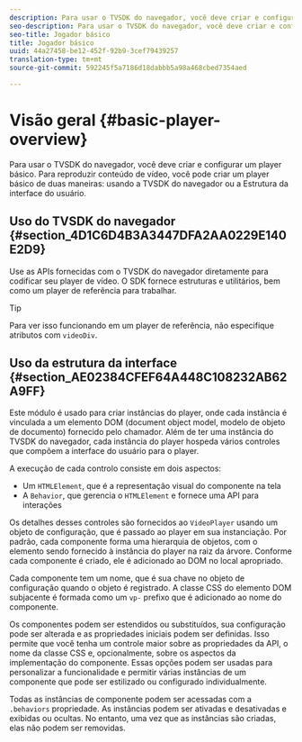 ```yaml
---
description: Para usar o TVSDK do navegador, você deve criar e configurar um player básico. Para reproduzir conteúdo de vídeo, você pode criar um player básico de duas maneiras usando o TVSDK do navegador ou usando a Estrutura da interface do usuário.
seo-description: Para usar o TVSDK do navegador, você deve criar e configurar um player básico. Para reproduzir conteúdo de vídeo, você pode criar um player básico de duas maneiras usando o TVSDK do navegador ou usando a Estrutura da interface do usuário.
seo-title: Jogador básico
title: Jogador básico
uuid: 44a27458-be12-452f-92b9-3cef79439257
translation-type: tm+mt
source-git-commit: 592245f5a7186d18dabbb5a98a468cbed7354aed

---
```



# Visão geral {#basic-player-overview}

Para usar o TVSDK do navegador, você deve criar e configurar um player básico. Para reproduzir conteúdo de vídeo, você pode criar um player básico de duas maneiras: usando a TVSDK do navegador ou a Estrutura da interface do usuário.

## Uso do TVSDK do navegador {#section_4D1C6D4B3A3447DFA2AA0229E140E2D9}

Use as APIs fornecidas com o TVSDK do navegador diretamente para codificar seu player de vídeo. O SDK fornece estruturas e utilitários, bem como um player de referência para trabalhar.

>[!TIP]
>
>Para ver isso funcionando em um player de referência, não especifique atributos com `videoDiv`.

## Uso da estrutura da interface {#section_AE02384CFEF64A448C108232AB62A9FF}

Este módulo é usado para criar instâncias do player, onde cada instância é vinculada a um elemento DOM (document object model, modelo de objeto de documento) fornecido pelo chamador. Além de ter uma instância do TVSDK do navegador, cada instância do player hospeda vários controles que compõem a interface do usuário para o player.

A execução de cada controlo consiste em dois aspectos:

* Um `HTMLElement`, que é a representação visual do componente na tela
* A `Behavior`, que gerencia o `HTMLElement` e fornece uma API para interações

Os detalhes desses controles são fornecidos ao `VideoPlayer` usando um objeto de configuração, que é passado ao player em sua instanciação. Por padrão, cada componente forma uma hierarquia de objetos, com o elemento sendo fornecido à instância do player na raiz da árvore. Conforme cada componente é criado, ele é adicionado ao DOM no local apropriado.

Cada componente tem um nome, que é sua chave no objeto de configuração quando o objeto é registrado. A classe CSS do elemento DOM subjacente é formada como um `vp-` prefixo que é adicionado ao nome do componente.

Os componentes podem ser estendidos ou substituídos, sua configuração pode ser alterada e as propriedades iniciais podem ser definidas. Isso permite que você tenha um controle maior sobre as propriedades da API, o nome da classe CSS e, opcionalmente, sobre os aspectos da implementação do componente. Essas opções podem ser usadas para personalizar a funcionalidade e permitir várias instâncias de um componente que pode ser estilizado ou configurado individualmente.

Todas as instâncias de componente podem ser acessadas com a `.behaviors` propriedade. As instâncias podem ser ativadas e desativadas e exibidas ou ocultas. No entanto, uma vez que as instâncias são criadas, elas não podem ser removidas.
